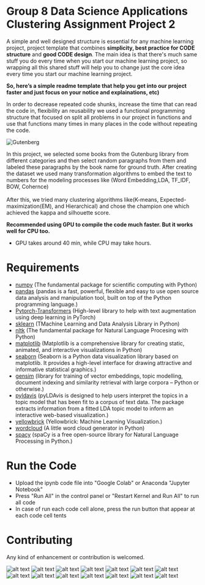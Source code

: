 # Group 8 Data Science Applications Clustering Assignment Project 2
A simple and well designed structure is essential for any machine learning project, project template that combines **simplicity, best practice for CODE structure** and **good CODE design**. 
The main idea is that there's much same stuff you do every time when you start our machine learning project, so wrapping all this shared stuff will help you to change just the core idea every time you start our machine learning project. 

**So, here’s a simple readme template that help you get into our project faster and just focus on your notice and explainations, etc)**

In order to decrease repeated code shunks, increase the time that can read the code in, flexibility an reusability we used a functional programming structure that focused on split all problems in our project in functions and use that functions many times in many places in the code without repeating the code.

![Gutenberg](https://drive.google.com/uc?export=view&id=1bOd8Hiv-sU8Skj1gYR-2cxLUEBIretyZ)


In this project, we selected some books from the Gutenburg library from different categories and then select random paragraphs from them and labeled these paragraphs by the book name for ground truth. After creating the dataset we used many transformation algorithms to embed the text to numbers for the modeling processes like (Word Embedding,LDA, TF_IDF, BOW, Cohernce)
<br><br>
After this, we tried many clustering algorithms like(K-means, Expected-maximization(EM), and Hierarchical) and chose the champion one which achieved the kappa and silhouette score.

**Recommended using GPU to compile the code much faster.
But it works well for CPU too.**
- GPU takes around 40 min, while CPU may take hours.

# Requirements
- [numpy](https://numpy.org/) (The fundamental package for scientific computing with Python)
- [pandas](https://pandas.pydata.org/) (pandas is a fast, powerful, flexible and easy to use open source data analysis and manipulation tool, built on top of the Python programming language.) 
- [Pytorch-Transformers](https://pytorch.org/hub/huggingface_pytorch-transformers/) (High-level library to help with text augmentation using deep learning in PyTorch)
- [sklearn](https://scikit-learn.org/stable/) (TMachine Learning and Data Analysis Library in Python)
- [nltk](https://www.nltk.org/) (The fundamental package for Natural Language Procesing with Python)
- [matplotlib](https://matplotlib.org/) (Matplotlib is a comprehensive library for creating static, animated, and interactive visualizations in Python)
- [seaborn](https://seaborn.pydata.org/) (Seaborn is a Python data visualization library based on matplotlib. It provides a high-level interface for drawing attractive and informative statistical graphics.)
- [gensim](https://radimrehurek.com/gensim/index.html) (library for training of vector embeddings, topic modelling, document indexing and similarity retrieval with large corpora – Python or otherwise.)
- [pyldavis](https://pyldavis.readthedocs.io/en/latest/readme.html) (pyLDAvis is designed to help users interpret the topics in a topic model that has been fit to a corpus of text data. The package extracts information from a fitted LDA topic model to inform an interactive web-based visualization.)
- [yellowbrick](https://www.scikit-yb.org/en/latest/) (Yellowbrick: Machine Learning Visualization.)
- [wordcloud](https://pypi.org/project/wordcloud/) (A little word cloud generator in Python)
- [spacy](https://spacy.io/) (spaCy is a free open-source library for Natural Language Processing in Python.)

# Run the Code
- Upload the ipynb code file into "Google Colab" or Anaconda "Jupyter Notebook"
- Press "Run All" in the control panel or "Restart Kernel and Run All" to run all code 
- In case of run each code cell alone, press the run button that appear at each code cell
 tents
 
# Contributing
Any kind of enhancement or contribution is welcomed.


![alt text](images/Group8_ClusteringAssignment_page-0002.jpg)
![alt text](images/Group8_ClusteringAssignment_page-0003.jpg)
![alt text](images/Group8_ClusteringAssignment_page-0004.jpg)
![alt text](images/Group8_ClusteringAssignment_page-0005.jpg)
![alt text](images/Group8_ClusteringAssignment_page-0006.jpg)
![alt text](images/Group8_ClusteringAssignment_page-0007.jpg)
![alt text](images/Group8_ClusteringAssignment_page-0008.jpg)
![alt text](images/Group8_ClusteringAssignment_page-0009.jpg)
![alt text](images/Group8_ClusteringAssignment_page-0010.jpg)
![alt text](images/Group8_ClusteringAssignment_page-0011.jpg)
![alt text](images/Group8_ClusteringAssignment_page-0012.jpg)
![alt text](images/Group8_ClusteringAssignment_page-0013.jpg)
![alt text](images/Group8_ClusteringAssignment_page-0014.jpg)
![alt text](images/Group8_ClusteringAssignment_page-0015.jpg)
